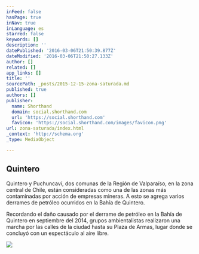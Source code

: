 ```yaml
---
inFeed: false
hasPage: true
inNav: true
inLanguage: es
starred: false
keywords: []
description: ''
datePublished: '2016-03-06T21:50:39.877Z'
dateModified: '2016-03-06T21:50:27.133Z'
author: []
related: []
app_links: []
title: ''
sourcePath: _posts/2015-12-15-zona-saturada.md
published: true
authors: []
publisher:
  name: Shorthand
  domain: social.shorthand.com
  url: 'https://social.shorthand.com'
  favicon: 'https://social.shorthand.com/images/favicon.png'
url: zona-saturada/index.html
_context: 'http://schema.org'
_type: MediaObject

---
```

## Quintero

Quintero y Puchuncaví, dos comunas de la Región de Valparaíso, en la zona central de Chile, están consideradas como una de las zonas más contaminadas por acción de empresas mineras. A esto se agrega varios derrames de petróleo ocurridos en la Bahía de Quintero.

Recordando el daño causado por el derrame de petróleo en la Bahía de Quintero en septiembre del 2014, grupos ambientalistas realizaron una marcha por las calles de la ciudad hasta su Plaza de Armas, lugar donde se concluyó con un espectáculo al aire libre.

<article style=""><img src="https://s3-us-west-2.amazonaws.com/the-grid-img/p/e49e2f3465b53464d5fdf343ce615918ed7c9df3.jpg" /></article>